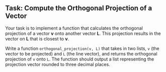 ## Task: Compute the Orthogonal Projection of a Vector

Your task is to implement a function that calculates the orthogonal projection of a vector **v** onto another vector **L**. This projection results in the vector on **L** that is closest to **v**.

Write a function `orthogonal_projection(v, L)` that takes in two lists, `v` (the vector to be projected) and `L` (the line vector), and returns the orthogonal projection of `v` onto `L`. The function should output a list representing the projection vector rounded to three decimal places.

    
